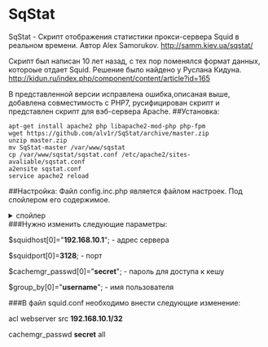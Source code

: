 # SqStat
SqStat - Скрипт отображения статистики прокси-сервера Squid в реальном времени. Автор Alex Samorukov.
http://samm.kiev.ua/sqstat/

Скрипт был написан 10 лет назад, с тех пор поменялся формат данных, котороые отдает Squid.
Решение было найдено у Руслана Кидуна.
http://kidun.ru/index.php/component/content/article?id=165

В представленной версии исправлена ошибка,описаная выше, добавлена совместимость с PHP7, русифицирован скрипт и представлен скрипт для вэб-сервера Apache.
##Установка:
```
apt-get install apache2 php libapache2-mod-php php-fpm
wget https://github.com/alv1r/SqStat/archive/master.zip
unzip master.zip 
mv SqStat-master /var/www/sqstat
cp /var/www/sqstat/sqstat.conf /etc/apache2/sites-avaliable/sqstat.conf
a2ensite sqstat.conf 
service apache2 reload

```
##Настройка:
Файл config.inc.php является файлом настроек. Под спойлером его содержимое.
<details> 
<summary>спойлер</summary>
   
```
<?php
/* global settings */

$use_js=true; // use javascript for the HTML toolkits

// Maximum URL length to display in URI table column
DEFINE("SQSTAT_SHOWLEN",60);


/* proxy settings */

/* Squid proxy server ip address or host name */
$squidhost[0]="192.168.10.1";
/* Squid proxy server port */
$squidport[0]=3128;
/* cachemgr_passwd in squid.conf. Leave blank to disable authorisation */
$cachemgr_passwd[0]="secret";
/* Resolve user IP addresses or print them as numbers only [true|false] */
$resolveip[0]=false; 
/* uncomment next line if you want to use hosts-like file. 
   See hosts.txt.dist. */
// $hosts_file[0]="hosts.txt"
/* Group users by hostname - "host" or by User - "username". Username work only 
   with squid 2.6+ */ 
$group_by[0]="username";

/* you can specify more than one proxy in the configuration file, e.g.: */
// $squidhost[1]="192.168.0.2";
// $squidport[1]=3129;
// $cachemgr_passwd[1]="secret";
// $resolveip[1]=true; 
// $hosts_file[1]="otherhosts.txt"
?>
```
</details>
###Нужно изменить следующие параметры:

$squidhost[0]="**192.168.10.1**"; - адрес сервера

$squidport[0]=**3128**; - порт

$cachemgr_passwd[0]="**secret**"; - пароль для доступа к кешу

$group_by[0]="**username**"; - имя пользователя

###В файл squid.conf необходимо внести следующие изменение:


acl webserver src **192.168.10.1/32**

cachemgr_passwd **secret** all

